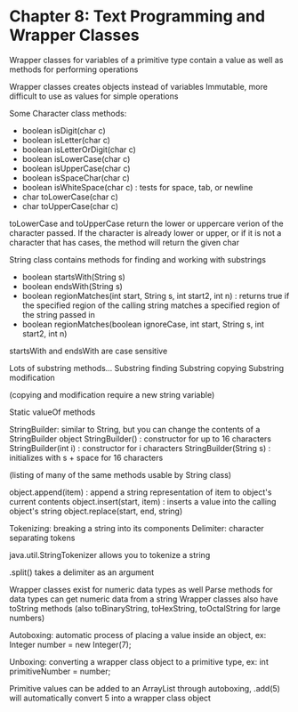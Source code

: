 # Chapter 8: Text Programming and Wrapper Classes

Wrapper classes for variables of a primitive type contain a value as well as methods for performing operations

Wrapper classes creates objects instead of variables
Immutable, more difficult to use as values for simple operations

Some Character class methods:
* boolean isDigit(char c)
* boolean isLetter(char c)
* boolean isLetterOrDigit(char c)
* boolean isLowerCase(char c)
* boolean isUpperCase(char c)
* boolean isSpaceChar(char c)
* boolean isWhiteSpace(char c) : tests for space, tab, or newline
* char toLowerCase(char c)
* char toUpperCase(char c)

toLowerCase and toUpperCase return the lower or uppercare verion of the character passed. If the character is already lower or upper, or if it is not a character that has cases, the method will return the given char

String class contains methods for finding and working with substrings
* boolean startsWith(String s)
* boolean endsWith(String s)
* boolean regionMatches(int start, String s, int start2, int n) : returns true if the specified region of the calling string matches a specified region of the string passed in
* boolean regionMatches(boolean ignoreCase, int start, String s, int start2, int n)

startsWith and endsWith are case sensitive

Lots of substring methods...
Substring finding
Substring copying
Substring modification

(copying and modification require a new string variable)

Static valueOf methods

StringBuilder: similar to String, but you can change the contents of a StringBuilder object
StringBuilder() : constructor for up to 16 characters
StringBuilder(int i) : constructor for i characters
StringBuilder(String s) : initializes with s + space for 16 characters

(listing of many of the same methods usable by String class)

object.append(item) : append a string representation of item to object's current contents
object.insert(start, item) : inserts a value into the calling object's string
object.replace(start, end, string)

Tokenizing: breaking a string into its components
Delimiter: character separating tokens

java.util.StringTokenizer allows you to tokenize a string

.split() takes a delimiter as an argument

Wrapper classes exist for numeric data types as well
Parse methods for data types can get numeric data from a string
Wrapper classes also have toString methods (also toBinaryString, toHexString, toOctalString for large numbers)

Autoboxing: automatic process of placing a value inside an object, ex:
Integer number = new Integer(7);

Unboxing: converting a wrapper class object to a primitive type, ex:
int primitiveNumber = number;

Primitive values can be added to an ArrayList through autoboxing, .add(5) will automatically convert 5 into a wrapper class object